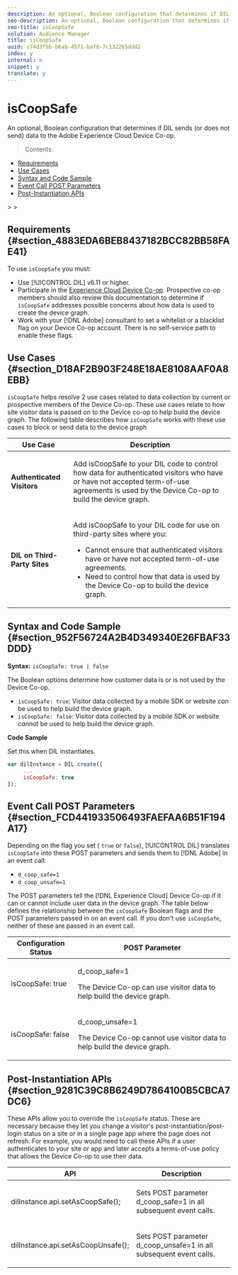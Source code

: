 ```yaml
---
description: An optional, Boolean configuration that determines if DIL sends (or does not send) data to the Adobe Experience Cloud Device Co-op.
seo-description: An optional, Boolean configuration that determines if DIL sends (or does not send) data to the Adobe Experience Cloud Device Co-op.
seo-title: isCoopSafe
solution: Audience Manager
title: isCoopSafe
uuid: c74d3f5b-b6ab-4571-baf6-7c132265ddd2
index: y
internal: n
snippet: y
translate: y
---
```


# isCoopSafe

An optional, Boolean configuration that determines if DIL sends (or does not send) data to the Adobe Experience Cloud Device Co-op.


>
>
>Contents: 
>
>
>
<ul class="simplelist"> 
 <li> <a href="../../c_dil/dil-class-overview/dil-coopsafe.md#section_4883EDA6BEB8437182BCC82BB58FAE41" format="dita" scope="local"> Requirements </a> </li> 
 <li> <a href="../../c_dil/dil-class-overview/dil-coopsafe.md#section_D18AF2B903F248E18AE8108AAF0A8EBB" format="dita" scope="local"> Use Cases </a> </li> 
 <li> <a href="../../c_dil/dil-class-overview/dil-coopsafe.md#section_952F56724A2B4D349340E26FBAF33DDD" format="dita" scope="local"> Syntax and Code Sample </a> </li> 
 <li> <a href="../../c_dil/dil-class-overview/dil-coopsafe.md#section_FCD441933506493FAEFAA6B51F194A17" format="dita" scope="local"> Event Call POST Parameters </a> </li> 
 <li> <a href="../../c_dil/dil-class-overview/dil-coopsafe.md#section_9281C39C8B6249D7864100B5CBCA7DC6" format="dita" scope="local"> Post-Instantiation APIs </a> </li> 
</ul>>
>


## Requirements {#section_4883EDA6BEB8437182BCC82BB58FAE41}



To use `isCoopSafe` you must: 



* Use [!UICONTROL DIL] v6.11 or higher.
* Participate in the [Experience Cloud Device Co-op](https://marketing.adobe.com/resources/help/en_US/mcdc/). Prospective co-op members should also review this documentation to determine if `isCoopSafe` addresses possible concerns about how data is used to create the device graph.
* Work with your [!DNL Adobe] consultant to set a whitelist or a blacklist flag on your Device Co-op account. There is no self-service path to enable these flags.




## Use Cases {#section_D18AF2B903F248E18AE8108AAF0A8EBB}



`isCoopSafe` helps resolve 2 use cases related to data collection by current or prospective members of the Device Co-op. These use cases relate to how site visitor data is passed on to the Device co-op to help build the device graph. The following table describes how `isCoopSafe` works with these use cases to block or send data to the device graph 




<table id="table_A24C63D2A21F47EDBAC8FA5E7BE888D8"> 
 <thead> 
  <tr> 
   <th colname="col1" class="entry"> Use Case </th> 
   <th colname="col2" class="entry"> Description </th> 
  </tr> 
 </thead>
 <tbody> 
  <tr> 
   <td colname="col1"> <p> <b>Authenticated Visitors</b> </p> </td> 
   <td colname="col2"> <p>Add <span class="codeph"> isCoopSafe </span> to your <span class="wintitle"> DIL </span> code to control how data for authenticated visitors who have or have not accepted term-of-use agreements is used by the Device Co-op to build the device graph. </p> </td> 
  </tr> 
  <tr> 
   <td colname="col1"> <p> <b>DIL on Third-Party Sites</b> </p> </td> 
   <td colname="col2"> <p>Add <span class="codeph"> isCoopSafe </span> to your <span class="wintitle"> DIL </span> code for use on third-party sites where you: </p> <p> 
     <ul id="ul_C27BB26510314834A2A7CD99D46DA4AC"> 
      <li id="li_4E6AE574F18646F09C0CF4553EEA1A9E">Cannot ensure that authenticated visitors have or have not accepted term-of-use agreements. </li> 
      <li id="li_26D0561BF32B4278B0A6B5082C17FED8">Need to control how that data is used by the Device Co-op to build the device graph. </li> 
     </ul> </p> </td> 
  </tr> 
 </tbody> 
</table>


## Syntax and Code Sample {#section_952F56724A2B4D349340E26FBAF33DDD}



**Syntax:** `isCoopSafe: true | false` 


The Boolean options determine how customer data is or is not used by the Device Co-op. 

* `isCoopSafe: true`: Visitor data collected by a mobile SDK or website *can* be used to help build the device graph.
* `isCoopSafe: false`: Visitor data collected by a mobile SDK or website *cannot* be used to help build the device graph.




**Code Sample** 


Set this when DIL instantiates. 


```js
var dilInstance = DIL.create({ 
     ... 
     isCoopSafe: true 
});
```


## Event Call POST Parameters {#section_FCD441933506493FAEFAA6B51F194A17}



Depending on the flag you set ( `true` or `false`), [!UICONTROL DIL] translates `isCoopSafe` into these POST parameters and sends them to [!DNL Adobe] in an event call: 



* `d_coop_safe=1`
* `d_coop_unsafe=1`





The POST parameters tell the [!DNL Experience Cloud] Device Co-op if it can or cannot include user data in the device graph. The table below defines the relationship between the `isCoopSafe` Boolean flags and the POST parameters passed in on an event call. If you don't use `isCoopSafe`, neither of these are passed in an event call. 




<table id="table_0A544534CA904F4D9836A34B8C1EACBB"> 
 <thead> 
  <tr> 
   <th colname="col1" class="entry"> Configuration Status </th> 
   <th colname="col2" class="entry"> POST Parameter </th> 
  </tr> 
 </thead>
 <tbody> 
  <tr> 
   <td colname="col1"> <p> <span class="codeph"> isCoopSafe: true </span> </p> </td> 
   <td colname="col2"> <p> <span class="codeph"> d_coop_safe=1 </span> </p> <p>The Device Co-op can use visitor data to help build the device graph. </p> </td> 
  </tr> 
  <tr> 
   <td colname="col1"> <p> <span class="codeph"> isCoopSafe: false </span> </p> </td> 
   <td colname="col2"> <p> <span class="codeph"> d_coop_unsafe=1 </span> </p> <p>The Device Co-op cannot use visitor data to help build the device graph. </p> </td> 
  </tr> 
 </tbody> 
</table>


## Post-Instantiation APIs {#section_9281C39C8B6249D7864100B5CBCA7DC6}



These APIs allow you to override the `isCoopSafe` status. These are necessary because they let you change a visitor's post-instantiation/post-login status on a site or in a single page app where the page does not refresh. For example, you would need to call these APIs if a user authenticates to your site or app and later accepts a terms-of-use policy that allows the Device Co-op to use their data. 




<table id="table_BAA96B1F82BE48C3A61A1AF1367BA45C"> 
 <thead> 
  <tr> 
   <th colname="col1" class="entry"> API </th> 
   <th colname="col2" class="entry"> Description </th> 
  </tr> 
 </thead>
 <tbody> 
  <tr> 
   <td colname="col1"> <p> <span class="codeph"> dilInstance.api.setAsCoopSafe(); </span> </p> </td> 
   <td colname="col2"> <p>Sets POST parameter <span class="codeph"> d_coop_safe=1 </span> in all subsequent event calls. </p> </td> 
  </tr> 
  <tr> 
   <td colname="col1"> <p> <span class="codeph"> dilInstance.api.setAsCoopUnsafe(); </span> </p> </td> 
   <td colname="col2"> <p>Sets POST parameter <span class="codeph"> d_coop_unsafe=1 </span> in all subsequent event calls. </p> </td> 
  </tr> 
 </tbody> 
</table>




<!-- Wiki page https://wiki.corp.adobe.com/x/RCfFTg -->

